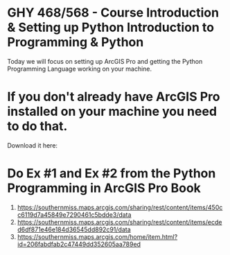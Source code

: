 # GHY 468/568 - Course Introduction & Setting up Python Introduction to Programming & Python

Today we will focus on setting up ArcGIS Pro and getting the Python Programming Language working on your machine.

# If you don't already have ArcGIS Pro installed on your machine you need to do that.

Download it here:  


# Do Ex #1 and Ex #2 from the Python Programming in ArcGIS Pro Book
1. https://southernmiss.maps.arcgis.com/sharing/rest/content/items/450cc6119d7a45849e7290461c5bdde3/data
2. https://southernmiss.maps.arcgis.com/sharing/rest/content/items/ecded6df871e46e184d36545dd892c91/data
 1. https://southernmiss.maps.arcgis.com/home/item.html?id=206fabdfab2c47449dd352605aa789ed
 